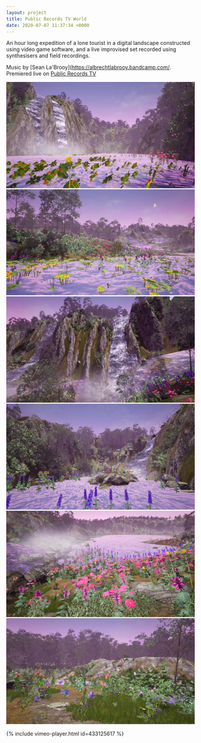 ```yaml
---
layout: project
title: Public Records TV World
date: 2020-07-07 11:37:34 +0000
---
```


An hour long expedition of a lone tourist in a digital landscape constructed using video game software, and a live improvised set recorded using synthesisers and field recordings. 

Music by [Sean La'Brooy](https://albrechtlabrooy.bandcamp.com/. Premiered live on [Public Records TV](http://publicrecords.tv)


![](/assets/public/1.jpg)
![](/assets/public/2.jpg)
![](/assets/public/3.jpg)
![](/assets/public/4.jpg)
![](/assets/public/5.jpg)
![](/assets/public/6.jpg)


{% include vimeo-player.html id=433125617 %}